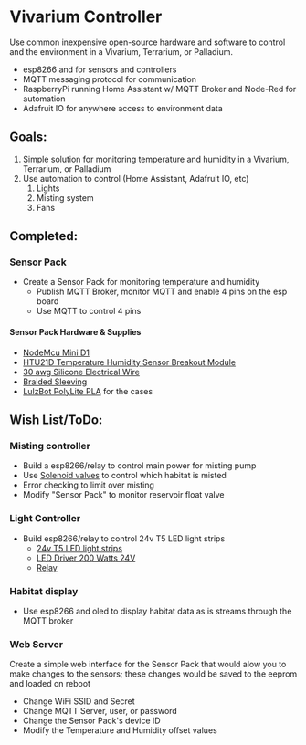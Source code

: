 # Vivarium Controller
Use common inexpensive open-source hardware and software to control and the environment in a Vivarium, Terrarium, or Palladium.
* esp8266 and for sensors and controllers
* MQTT messaging protocol for communication
* RaspberryPi running Home Assistant w/ MQTT Broker and Node-Red for automation
* Adafruit IO for anywhere access to environment data

## Goals:
1. Simple solution for monitoring temperature and humidity in a Vivarium, Terrarium, or Palladium
1. Use automation to control (Home Assistant, Adafruit IO, etc)
	1. Lights
	1. Misting system
	1. Fans
  
## Completed:
### Sensor Pack
* Create a Sensor Pack for monitoring temperature and humidity 
	* Publish MQTT Broker, monitor MQTT and enable 4 pins on the esp board 
	* Use MQTT to control 4 pins
#### Sensor Pack Hardware & Supplies
* [NodeMcu Mini D1](https://www.amazon.com/gp/product/B081PX9YFV/)
* [HTU21D Temperature Humidity Sensor Breakout Module](https://www.amazon.com/dp/B07VRNW2X6/)
* [30 awg Silicone Electrical Wire](https://www.amazon.com/gp/product/B07G7R9BVJ/)
* [Braided Sleeving](https://www.amazon.com/gp/product/B071JH14WZ/)
* [LulzBot PolyLite PLA](https://www.amazon.com/gp/product/B01IAVQI2E/) for the cases

## Wish List/ToDo:
### Misting controller
* Build a esp8266/relay to control main power for misting pump
* Use [Solenoid valves](https://www.mistking.com/Solenoid-Valve-NC.html) to control which habitat is misted
* Error checking to limit over misting
* Modify "Sensor Pack" to monitor reservoir float valve
  
### Light Controller
* Build esp8266/relay to control 24v T5 LED light strips
	* [24v T5 LED light strips](https://www.amazon.com/gp/product/B088CZNWHQ)
	* [LED Driver 200 Watts 24V](https://www.amazon.com/gp/product/B07MZV7148)
	* [Relay](https://www.amazon.com/dp/B01HCFJC0Y/)

### Habitat display
* Use esp8266 and oled to display habitat data as is streams through the MQTT broker

### Web Server
Create a simple web interface for the Sensor Pack that would alow you to make changes to the sensors; these changes would be saved to the eeprom and loaded on reboot
* Change WiFi SSID and Secret 
* Change MQTT Server, user, or password
* Change the Sensor Pack's device ID
* Modify the Temperature and Humidity offset values


